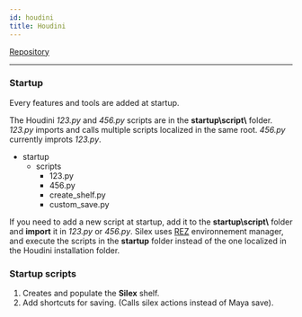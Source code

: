```yaml
---
id: houdini
title: Houdini
---
```


[Repository](https://github.com/ArtFXDev/silex_maya)

---

### Startup

Every features and tools are added at startup.

The Houdini _123.py_ and _456.py_ scripts are in the **startup\script\\** folder. _123.py_ imports and calls multiple scripts localized in the same root. _456.py_ currently improts _123.py_.

- startup
  - scripts
    - 123.py
    - 456.py
    - create_shelf.py
    - custom_save.py

If you need to add a new script at startup, add it to the **startup\script\\** folder and **import** it in _123.py_ or _456.py_. Silex uses [REZ](../../Workflow/Rez/Rez.mdx) environnement manager, and execute the scripts in the **startup** folder instead of the one localized in the Houdini installation folder.

### Startup scripts

1. Creates and populate the **Silex** shelf.
2. Add shortcuts for saving. (Calls silex actions instead of Maya save).
